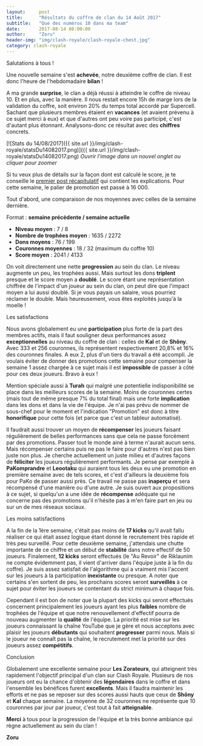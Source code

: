 ```yaml
---
layout:     post
title:      "Résultats du coffre de clan du 14 Août 2017"
subtitle:   "Que des numéros 10 dans ma team"
date:       2017-08-14 08:00:00
author:     "Zoru"
header-img: "img/clash-royale/clash-royale-chest.jpg"
category: clash-royale
---
```


<p>Salutations à tous !</p>

<p>Une nouvelle semaine s'est <b>achevée</b>, notre deuxième coffre de clan. Il est donc l'heure de l'hebdomadaire <b>bilan</b> !</p>

<p>A ma grande <b>surprise</b>, le clan a déjà réussi à atteindre le coffre de niveau 10. Et en plus, avec la manière. Il nous restait encore 15h de marge lors de la validation du coffre, soit environ 20% du temps total accordé par Supercell. Sachant que plusieurs membres étaient en <b>vacances</b> (et avaient prévenu à ce sujet merci à eux) et que d'autres ont peu voire pas participé, c'est d'autant plus étonnant. Analysons-donc ce résultat avec des <b>chiffres</b> concrets.</p>

[![Stats du 14/08/2017]({{ site.url }}/img/clash-royale/statsDu14082017.png)]({{ site.url }}/img/clash-royale/statsDu14082017.png)
<i>Ouvrir l'image dans un nouvel onglet ou cliquer pour zoomer</i>

<p>Si tu veux plus de détails sur la façon dont est calculé le score, je te conseille le <a href="{{ "/clash-royale/2017/08/07/chestresults/" | prepend: site.baseurl }}" target="_blank">premier post récapitulatif</a> qui contient les explications. Pour cette semaine, le palier de promotion est passé à 16 000.</p>

<p>Tout d'abord, une comparaison de nos moyennes avec celles de la semaine dernière.</p>

<p>Format : <b>semaine précédente / semaine actuelle</b></p>
<ul>
	<li><b>Niveau moyen</b> : 7 / 8</li>
	<li><b>Nombre de trophées moyen</b> : 1635 / 2272</li>
	<li><b>Dons moyens</b> : 76 / 199</li>
	<li><b>Couronnes moyennes</b> : 18 / 32 (maximum du coffre 10)</li>
	<li><b>Score moyen</b> : 2041 / 4133</li>
</ul>

<p>On voit directement une nette <b>progression</b> au sein du clan. Le niveau augmente un peu, les trophées aussi. Mais surtout les dons <b>triplent</b> presque et le score moyen a <b>doublé</b>. Le score étant une représentation chiffrée de l'impact d'un joueur au sein du clan, on peut dire que l'impact moyen a lui aussi doublé. Si je vous payais un salaire, vous pourriez réclamer le double. Mais heureusement, vous êtes exploités jusqu'à la moelle !</p>

<p><span class="post-title">Les satisfactions</span></p>

<p>Nous avons globalement eu une <b>participation</b> plus forte de la part des membres actifs, mais il faut souligner deux performances assez <b>exceptionnelles</b> au niveau du coffre de clan : celles de <b>Kal</b> et de <b>Shôny</b>. Avec 333 et 256 couronnes, ils représentent respectivement 20,8% et 16% des couronnes finales. A eux 2, plus d'un tiers du travail a été accompli. Je voulais éviter de donner des promotions cette semaine pour compenser la semaine 1 assez chargée à ce sujet mais il est <b>impossible</b> de passer à côté pour ces deux joueurs. Bravo à eux !</p>

<p>Mention spéciale aussi à <b>Turah</b> qui malgré une potentielle indisponibilité se place dans les meilleurs scores de la semaine. Moins de couronnes certes (mais tout de même presque 7% du total final) mais une forte <b>implication</b> dans les dons et dans la vie de l'équipe. Je n'ai pas prévu de nommer de sous-chef pour le moment et l'indication "Promotion" est donc à titre <b>honorifique</b> pour cette fois (et parce que c'est un tableur automatisé).</p>

<p>Il faudrait aussi trouver un moyen de <b>récompenser</b> les joueurs faisant régulièrement de belles performances sans que cela ne passe forcément par des promotions. Passer tout le monde ainé à terme n'aurait aucun sens. Mais récompenser certains puis ne pas le faire pour d'autres n'est pas bien juste non plus. Je cherche actuellement un juste milieu et d'autres façons de <b>féliciter</b> les joueurs régulièrement performants. Je pense par exemple à <b>PaKomprandre</b> et <b>Leootaku</b> qui auraient tous les deux eu une promotion en première semaine avec de tels scores, et c'est d'ailleurs la deuxième fois pour PaKo de passer aussi près. Ce travail ne passe pas <b>inaperçu</b> et sera récompensé d'une manière ou d'une autre. Je suis ouvert aux propositions à ce sujet, si quelqu'un a une idée de <b>récompense</b> adéquate qui ne concerne pas des promotions qu'il n'hésite pas à m'en faire part en jeu ou sur un de mes réseaux sociaux.</p>

<p><span class="post-title">Les moins satisfactions</span></p>

<p>A la fin de la 1ère semaine, c'était pas moins de <b>17 kicks</b> qu'il avait fallu réaliser ce qui était assez logique étant donné le recrutement très rapide et très peu surveillé. Pour cette deuxième semaine, j'attendais une chutte importante de ce chiffre et un début de <b>stabilité</b> dans notre effectif de 50 joueurs. Finalement, <b>12 kicks</b> seront effectués (le "Au Revoir" de Riklaunim ne compte évidemment pas, il vient d'arriver dans l'équipe juste à la fin du coffre). Je suis assez satisfait de l'algorithme qui a vraiment mis l'accent sur les joueurs à la participation <b>inexistante</b> ou presque. A noter que certains s'en sortent de peu, les prochains scores seront <b>surveillés</b> à ce sujet pour éviter les joueurs se contentant du strict minimum à chaque fois.</p>

<p>Cependant il est bon de noter que la plupart des kicks qui seront effectués concernent principalement les joueurs ayant les plus <b>faibles</b> nombre de trophées de l'équipe et que notre renouvellement d'effectif pourra de nouveau augmenter la <b>qualité</b> de l'équipe. La priorité est mise sur les joueurs connaissant la chaîne YouTube que je gère et nous acceptons avec plaisir les joueurs <b>débutants</b> qui souhaitent <b>progresser</b> parmi nous. Mais si le joueur ne connaît pas la chaîne, le recrutement met la priorité sur des joueurs assez <b>compétitifs</b>.</p>

<p><span class="post-title">Conclusion</span></p>

<p>Globalement une excellente semaine pour <b>Les Zorateurs</b>, qui atteignent très rapidement l'objectif principal d'un clan sur Clash Royale. Plusieurs de nos joueurs ont eu la chance d'obtenir des <b>légendaires</b> dans le coffre et dans l'ensemble les bénéfices furent <b>excellents</b>. Mais il faudra maintenir les efforts et ne pas se reposer sur des scores aussi hauts que ceux de <b>Shôny</b> et <b>Kal</b> chaque semaine. La moyenne de 32 couronnes ne représente que 10 couronnes par jour par joueur, c'est tout à fait <b>atteignable</b>.</p>

<p><b>Merci</b> à tous pour la progression de l'équipe et la très bonne ambiance qui règne actuellement au sein du clan !</p>

<p><b>Zoru</b></p>